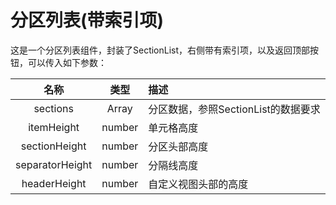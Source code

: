 # 分区列表(带索引项)

这是一个分区列表组件，封装了SectionList，右侧带有索引项，以及返回顶部按钮，可以传入如下参数：

| 名称 | 类型 | 描述 |
| :-: | :-: | :- |
| sections | Array | 分区数据，参照SectionList的数据要求 |
| itemHeight | number | 单元格高度 |
| sectionHeight | number | 分区头部高度 |
| separatorHeight | number | 分隔线高度 |
| headerHeight | number | 自定义视图头部的高度 |